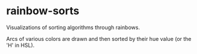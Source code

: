 # rainbow-sorts

Visualizations of sorting algorithms through rainbows.

Arcs of various colors are drawn and then sorted by their hue value (or the 'H' in HSL).
